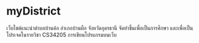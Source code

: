 # myDistrict
เว็บไชต์แนะนำตำบลบ้านค้อ อำเภอบ้านผือ จังหวัดอุดรธานี จัดทำขึ้นเพื่อเป็นการศึกษา และเพื่อเป็นโปรเจคในรายวิชา CS34205 การเขียนโปรแกรมบนเว็บ
